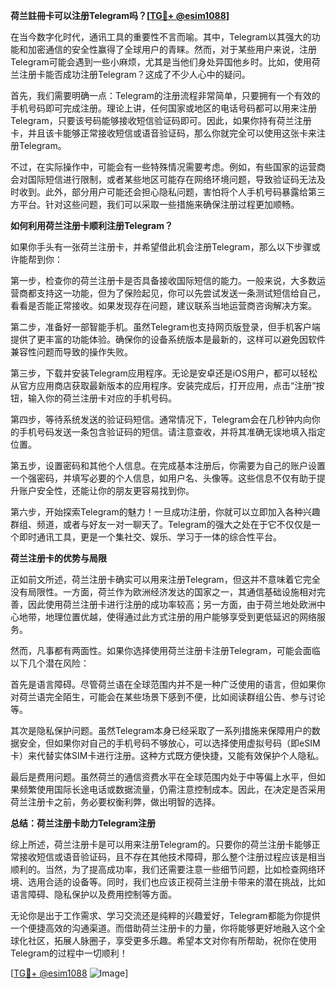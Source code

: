 **荷兰註冊卡可以注册Telegram吗？[[TG💪+ @esim1088](https://t.me/s/esim1088)]**

在当今数字化时代，通讯工具的重要性不言而喻。其中，Telegram以其强大的功能和加密通信的安全性赢得了全球用户的青睐。然而，对于某些用户来说，注册Telegram可能会遇到一些小麻烦，尤其是当他们身处异国他乡时。比如，使用荷兰注册卡能否成功注册Telegram？这成了不少人心中的疑问。

首先，我们需要明确一点：Telegram的注册流程非常简单，只要拥有一个有效的手机号码即可完成注册。理论上讲，任何国家或地区的电话号码都可以用来注册Telegram，只要该号码能够接收短信验证码即可。因此，如果你持有荷兰注册卡，并且该卡能够正常接收短信或语音验证码，那么你就完全可以使用这张卡来注册Telegram。

不过，在实际操作中，可能会有一些特殊情况需要考虑。例如，有些国家的运营商会对国际短信进行限制，或者某些地区可能存在网络环境问题，导致验证码无法及时收到。此外，部分用户可能还会担心隐私问题，害怕将个人手机号码暴露给第三方平台。针对这些问题，我们可以采取一些措施来确保注册过程更加顺畅。

**如何利用荷兰注册卡顺利注册Telegram？**

如果你手头有一张荷兰注册卡，并希望借此机会注册Telegram，那么以下步骤或许能帮到你：

第一步，检查你的荷兰注册卡是否具备接收国际短信的能力。一般来说，大多数运营商都支持这一功能，但为了保险起见，你可以先尝试发送一条测试短信给自己，看看是否能正常接收。如果发现存在问题，建议联系当地运营商咨询解决方案。

第二步，准备好一部智能手机。虽然Telegram也支持网页版登录，但手机客户端提供了更丰富的功能体验。确保你的设备系统版本是最新的，这样可以避免因软件兼容性问题而导致的操作失败。

第三步，下载并安装Telegram应用程序。无论是安卓还是iOS用户，都可以轻松从官方应用商店获取最新版本的应用程序。安装完成后，打开应用，点击“注册”按钮，输入你的荷兰注册卡对应的手机号码。

第四步，等待系统发送的验证码短信。通常情况下，Telegram会在几秒钟内向你的手机号码发送一条包含验证码的短信。请注意查收，并将其准确无误地填入指定位置。

第五步，设置密码和其他个人信息。在完成基本注册后，你需要为自己的账户设置一个强密码，并填写必要的个人信息，如用户名、头像等。这些信息不仅有助于提升账户安全性，还能让你的朋友更容易找到你。

第六步，开始探索Telegram的魅力！一旦成功注册，你就可以立即加入各种兴趣群组、频道，或者与好友一对一聊天了。Telegram的强大之处在于它不仅仅是一个即时通讯工具，更是一个集社交、娱乐、学习于一体的综合性平台。

**荷兰注册卡的优势与局限**

正如前文所述，荷兰注册卡确实可以用来注册Telegram，但这并不意味着它完全没有局限性。一方面，荷兰作为欧洲经济发达的国家之一，其通信基础设施相对完善，因此使用荷兰注册卡进行注册的成功率较高；另一方面，由于荷兰地处欧洲中心地带，地理位置优越，使得通过此方式注册的用户能够享受到更低延迟的网络服务。

然而，凡事都有两面性。如果你选择使用荷兰注册卡注册Telegram，可能会面临以下几个潜在风险：

首先是语言障碍。尽管荷兰语在全球范围内并不是一种广泛使用的语言，但如果你对荷兰语完全陌生，可能会在某些场景下感到不便，比如阅读群组公告、参与讨论等。

其次是隐私保护问题。虽然Telegram本身已经采取了一系列措施来保障用户的数据安全，但如果你对自己的手机号码不够放心，可以选择使用虚拟号码（即eSIM卡）来代替实体SIM卡进行注册。这种方式既方便快捷，又能有效保护个人隐私。

最后是费用问题。虽然荷兰的通信资费水平在全球范围内处于中等偏上水平，但如果频繁使用国际长途电话或数据流量，仍需注意控制成本。因此，在决定是否采用荷兰注册卡之前，务必要权衡利弊，做出明智的选择。

**总结：荷兰注册卡助力Telegram注册**

综上所述，荷兰注册卡是可以用来注册Telegram的。只要你的荷兰注册卡能够正常接收短信或语音验证码，且不存在其他技术障碍，那么整个注册过程应该是相当顺利的。当然，为了提高成功率，我们还需要注意一些细节问题，比如检查网络环境、选用合适的设备等。同时，我们也应该正视荷兰注册卡带来的潜在挑战，比如语言障碍、隐私保护以及费用控制等方面。

无论你是出于工作需求、学习交流还是纯粹的兴趣爱好，Telegram都能为你提供一个便捷高效的沟通渠道。而借助荷兰注册卡的力量，你将能够更好地融入这个全球化社区，拓展人脉圈子，享受更多乐趣。希望本文对你有所帮助，祝你在使用Telegram的过程中一切顺利！

[[TG💪+ @esim1088](https://t.me/s/esim1088) ![Image](https://i.postimg.cc/4NQfJmqS/Snipaste-2025-05-13-00-14-12.png)]